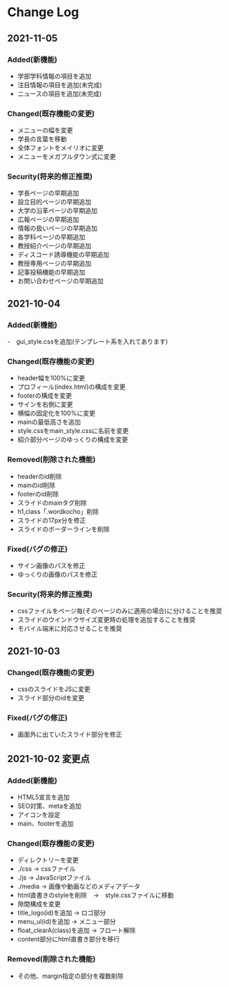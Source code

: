 # Change Log

## 2021-11-05
### Added(新機能)
- 学部学科情報の項目を追加
- 注目情報の項目を追加(未完成)
- ニュースの項目を追加(未完成)

### Changed(既存機能の変更)
- メニューの幅を変更
- 学長の言葉を移動
- 全体フォントをメイリオに変更
- メニューをメガプルダウン式に変更

### Security(将来的修正推奨)
- 学長ページの早期追加
- 設立目的ページの早期追加
- 大学の沿革ページの早期追加
- 広報ページの早期追加
- 情報の扱いページの早期追加
- 各学科ページの早期追加
- 教授紹介ページの早期追加
- ディスコード誘導機能の早期追加
- 教授専用ページの早期追加
- 記事投稿機能の早期追加
- お問い合わせページの早期追加


## 2021-10-04
### Added(新機能)
-　gui_style.cssを追加(テンプレート系を入れてあります)

### Changed(既存機能の変更)
- header幅を100%に変更
- プロフィール(index.html)の構成を変更
- footerの構成を変更
- サインを右側に変更
- 横幅の固定化を100%に変更
- mainの最低高さを追加
- style.cssをmain_style.cssに名前を変更
- 紹介部分ページのゆっくりの構成を変更

### Removed(削除された機能)
- headerのid削除
- mainのid削除
- footerのid削除
- スライドのmainタグ削除
- h1,class「.wordkocho」削除
- スライドの17px分を修正
- スライドのボーダーラインを削除

### Fixed(バグの修正)
- サイン画像のパスを修正
- ゆっくりの画像のパスを修正

### Security(将来的修正推奨)
- cssファイルをページ毎(そのページのみに適用の場合)に分けることを推奨
- スライドのウインドウサイズ変更時の処理を追加することを推奨
- モバイル端末に対応させることを推奨

## 2021-10-03
### Changed(既存機能の変更)
- cssのスライドをJSに変更
- スライド部分のidを変更

### Fixed(バグの修正)
- 画面外に出ていたスライド部分を修正

## 2021-10-02 変更点
### Added(新機能)
- HTML5宣言を追加
- SEO対策、metaを追加
- アイコンを設定
- main、footerを追加

### Changed(既存機能の変更)
- ディレクトリーを変更
- ./css → cssファイル
- ./js → JavaScriptファイル
- ./media → 画像や動画などのメディアデータ
- html直書きのstyleを削除　→　style.cssファイルに移動
- 隙間構成を変更
- title_logo(id)を追加 → ロゴ部分
- menu_ul(id)を追加 → メニュー部分
- float_clearA(class)を追加 → フロート解除
- content部分にhtml直書き部分を移行

### Removed(削除された機能)
- その他、margin指定の部分を複数削除

